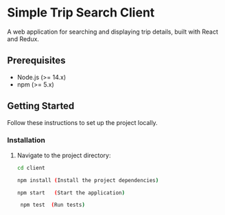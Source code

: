 # Simple Trip Search Client

A web application for searching and displaying trip details, built with React and Redux.

## Prerequisites

- Node.js (>= 14.x)
- npm (>= 5.x)

## Getting Started

Follow these instructions to set up the project locally.

### Installation

1. Navigate to the project directory:
   ```bash
   cd client

   npm install (Install the project dependencies)
   
   npm start   (Start the application)

    npm test  (Run tests)

